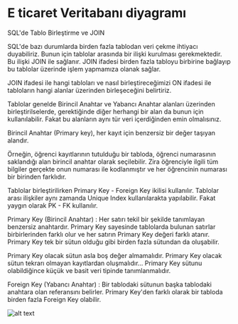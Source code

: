# E ticaret Veritabanı diyagramı

SQL'de Tablo Birleştirme ve JOIN

SQL'de bazı durumlarda birden fazla tablodan veri çekme ihtiyacı duyabiliriz. Bunun için tablolar arasında bir ilişki kurulması gerekmektedir. Bu ilişki JOIN ile sağlanır. JOIN ifadesi birden fazla tabloyu birbirine bağlayıp  bu tablolar üzerinde işlem yapmamıza olanak sağlar.

JOIN ifadesi ile hangi tabloları ve nasıl birleştireceğimizi ON ifadesi ile tabloların hangi alanlar üzerinden birleşeceğini belirtiriz.

Tablolar genelde Birincil Anahtar ve Yabancı Anahtar alanları üzerinden birleştirilselerde, gerektiğinde diğer herhangi bir alan da bunun için kullanılabilir. Fakat bu alanların aynı tür veri içerdiğinden emin olmalısınız.

Birincil Anahtar (Primary key), her kayıt için benzersiz bir değer taşıyan alandır. 

Örneğin, öğrenci kayıtlarının tutulduğu bir tabloda, öğrenci numarasının saklandığı alan birincil anahtar olarak seçilebilir. Zira öğrenciyle ilgili tüm bilgiler gerçekte onun numarası ile kodlanmıştır ve her öğrencinin numarası bir birinden farklıdır.

Tablolar birleştirilirken Primary Key - Foreign Key ikilisi kullanılır. Tablolar arası ilişkiler aynı zamanda Unique Index kullanılarakta yapılabilir. Fakat yaygın olarak PK - FK kullanılır.

Primary Key (Birincil Anahtar) : Her satırı tekil bir şekilde tanımlayan benzersiz anahtardır. Primary Key sayesinde tablolarda bulunan satırlar birbirlerinden farklı olur ve her satırın Primary Key değeri farklı atanır. Primary Key tek bir sütun olduğu gibi birden fazla sütundan da oluşabilir.

Primary Key olacak sütun asla boş değer almamalıdır.
Primary Key olacak sütun tekrarı olmayan kayıtlardan oluşmalıdır...
Primary Key sütunu olabildiğince küçük ve basit veri tipinde tanımlanmalıdır.

Foreign Key (Yabancı Anahtar) : Bir tablodaki sütunun başka tablodaki anahtara olan referansını belirler. Primary Key'den farklı olarak bir tabloda birden fazla Foreign Key olabilir.



![alt text](https://user-images.githubusercontent.com/43292855/50606085-7b3e1580-0ed5-11e9-8300-1407cb8031ea.png)


